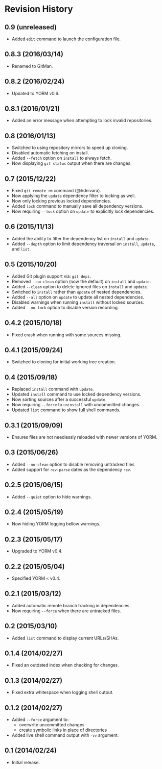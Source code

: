 Revision History
================

0.9 (unreleased)
----------------

- Added `edit` command to launch the configuration file.

0.8.3 (2016/03/14)
------------------

- Renamed to GitMan.

0.8.2 (2016/02/24)
------------------

- Updated to YORM v0.6.

0.8.1 (2016/01/21)
------------------

- Added an error message when attempting to lock invalid repositories.

0.8 (2016/01/13)
----------------

- Switched to using repository mirrors to speed up cloning.
- Disabled automatic fetching on install.
- Added `--fetch` option on `install` to always fetch.
- Now displaying `git status` output when there are changes.

0.7 (2015/12/22)
----------------

- Fixed `git remote rm` command (@hdnivara).
- Now applying the `update` dependency filter to locking as well.
- Now only locking previous locked dependencies.
- Added `lock` command to manually save all dependency versions.
- Now requiring `--lock` option on `update` to explicitly lock dependencies.

0.6 (2015/11/13)
----------------

- Added the ability to filter the dependency list on `install` and `update`.
- Added `--depth` option to limit dependency traversal on `install`, `update`, and `list`.

0.5 (2015/10/20)
----------------

- Added Git plugin support via: `git deps`.
- Removed `--no-clean` option (now the default) on `install` and `update`.
- Added `--clean` option to delete ignored files on `install` and `update`.
- Switched to `install` rather than `update` of nested dependencies.
- Added `--all` option on `update` to update all nested dependencies.
- Disabled warnings when running `install` without locked sources.
- Added `--no-lock` option to disable version recording.

0.4.2 (2015/10/18)
------------------

- Fixed crash when running with some sources missing.

0.4.1 (2015/09/24)
------------------

- Switched to cloning for initial working tree creation.

0.4 (2015/09/18)
----------------

- Replaced `install` command with `update`.
- Updated `install` command to use locked dependency versions.
- Now sorting sources after a successful `update`.
- Now requiring `--force` to `uninstall` with uncommitted changes.
- Updated `list` command to show full shell commands.

0.3.1 (2015/09/09)
------------------

- Ensures files are not needlessly reloaded with newer versions of YORM.

0.3 (2015/06/26)
----------------

- Added `--no-clean` option to disable removing untracked files.
- Added support for `rev-parse` dates as the dependency `rev`.

0.2.5 (2015/06/15)
------------------

- Added `--quiet` option to hide warnings.

0.2.4 (2015/05/19)
------------------

- Now hiding YORM logging bellow warnings.

0.2.3 (2015/05/17)
------------------

- Upgraded to YORM v0.4.

0.2.2 (2015/05/04)
------------------

- Specified YORM < v0.4.

0.2.1 (2015/03/12)
------------------

- Added automatic remote branch tracking in dependencies.
- Now requiring `--force` when there are untracked files.

0.2 (2015/03/10)
----------------

- Added `list` command to display current URLs/SHAs.

0.1.4 (2014/02/27)
------------------

- Fixed an outdated index when checking for changes.

0.1.3 (2014/02/27)
------------------

- Fixed extra whitespace when logging shell output.

0.1.2 (2014/02/27)
------------------

- Added `--force` argument to:
    - overwrite uncommitted changes
    - create symbolic links in place of directories
- Added live shell command output with `-vv` argument.

0.1 (2014/02/24)
----------------

- Initial release.

